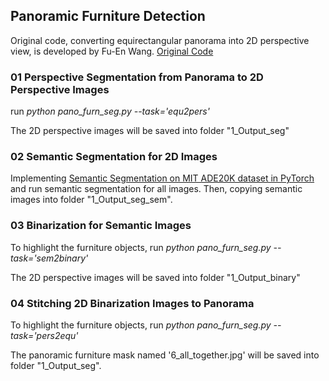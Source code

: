 ## Panoramic Furniture Detection
Original code, converting equirectangular panorama into 2D perspective view, is developed by Fu-En Wang.
[Original Code](https://github.com/fuenwang/Equirec2Perspec)

### 01 Perspective Segmentation from Panorama to 2D Perspective Images
run *python pano_furn_seg.py --task='equ2pers'*

The 2D perspective images will be saved into folder "1_Output_seg"

### 02 Semantic Segmentation for 2D Images
Implementing [Semantic Segmentation on MIT ADE20K dataset in PyTorch](https://github.com/CSAILVision/semantic-segmentation-pytorch) and run semantic segmentation for all images. Then, copying semantic images into folder "1_Output_seg_sem".

### 03 Binarization for Semantic Images
To highlight the furniture objects, run *python pano_furn_seg.py --task='sem2binary'*

The 2D perspective images will be saved into folder "1_Output_binary"

### 04 Stitching 2D Binarization Images to Panorama
To highlight the furniture objects, run *python pano_furn_seg.py --task='pers2equ'*

The panoramic furniture mask named '6_all_together.jpg' will be saved into folder "1_Output_seg".

